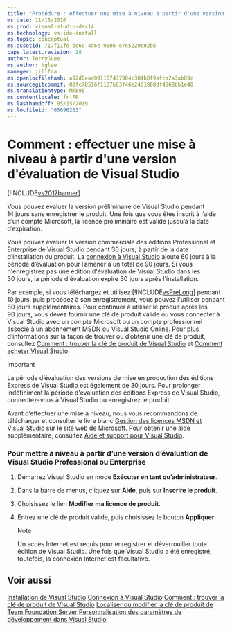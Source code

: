 ```yaml
---
title: "Procédure : effectuer une mise à niveau à partir d'une version d'évaluation | Microsoft Docs"
ms.date: 11/15/2016
ms.prod: visual-studio-dev14
ms.technology: vs-ide-install
ms.topic: conceptual
ms.assetid: 717f11fe-be6c-4d6e-9006-e7e5220c02bb
caps.latest.revision: 28
author: TerryGLee
ms.author: tglee
manager: jillfra
ms.openlocfilehash: a92d0ead091167437904c384b8f9afca2a3ab89c
ms.sourcegitcommit: 08fc78516f1107b83f46e2401888df4868bb1e40
ms.translationtype: MTE95
ms.contentlocale: fr-FR
ms.lasthandoff: 05/15/2019
ms.locfileid: "65696203"
---
```

# <a name="how-to-upgrade-from-a-trial-edition-of-visual-studio"></a>Comment : effectuer une mise à niveau à partir d'une version d'évaluation de Visual Studio
[!INCLUDE[vs2017banner](../includes/vs2017banner.md)]

Vous pouvez évaluer la version préliminaire de Visual Studio pendant 14 jours sans enregistrer le produit. Une fois que vous êtes inscrit à l’aide d’un compte Microsoft, la licence préliminaire est valide jusqu’à la date d’expiration.

 Vous pouvez évaluer la version commerciale des éditions Professional et Enterprise de Visual Studio pendant 30 jours, à partir de la date d’installation du produit. La [connexion à Visual Studio](../ide/signing-in-to-visual-studio.md) ajoute 60 jours à la période d’évaluation pour l’amener à un total de 90 jours. Si vous n'enregistrez pas une édition d'évaluation de Visual Studio dans les 30 jours, la période d'évaluation expire 30 jours après l'installation.

 Par exemple, si vous téléchargez et utilisez [!INCLUDE[vsPreLong](../includes/vsprelong-md.md)] pendant 10 jours, puis procédez à son enregistrement, vous pouvez l'utiliser pendant 80 jours supplémentaires. Pour continuer à utiliser le produit après les 90 jours, vous devez fournir une clé de produit valide ou vous connecter à Visual Studio avec un compte Microsoft ou un compte professionnel associé à un abonnement MSDN ou Visual Studio Online. Pour plus d’informations sur la façon de trouver ou d’obtenir une clé de produit, consultez [Comment : trouver la clé de produit de Visual Studio](../install/how-to-locate-the-visual-studio-product-key.md) et [Comment acheter Visual Studio](http://www.visualstudio.com/products/how-to-buy-vs).

> [!IMPORTANT]
> La période d’évaluation des versions de mise en production des éditions Express de Visual Studio est également de 30 jours. Pour prolonger indéfiniment la période d'évaluation des éditions Express de Visual Studio, connectez-vous à Visual Studio ou enregistrez le produit.

 Avant d’effectuer une mise à niveau, nous vous recommandons de télécharger et consulter le livre blanc [Gestion des licences MSDN et Visual Studio](http://www.microsoft.com/download/details.aspx?id=13350) sur le site web de Microsoft. Pour obtenir une aide supplémentaire, consultez [Aide et support pour Visual Studio](http://support.microsoft.com/ph/1117/en-us).

### <a name="to-upgrade-from-a-trial-edition-of-visual-studio-professional-or-enterprise"></a>Pour mettre à niveau à partir d’une version d’évaluation de Visual Studio Professional ou Enterprise

1. Démarrez Visual Studio en mode **Exécuter en tant qu’administrateur**.

2. Dans la barre de menus, cliquez sur **Aide**, puis sur **Inscrire le produit**.

3. Choisissez le lien **Modifier ma licence de produit**.

4. Entrez une clé de produit valide, puis choisissez le bouton **Appliquer**.

    > [!NOTE]
    > Un accès Internet est requis pour enregistrer et déverrouiller toute édition de Visual Studio. Une fois que Visual Studio a été enregistré, toutefois, la connexion Internet est facultative.

## <a name="see-also"></a>Voir aussi
 [Installation de Visual Studio](../install/install-visual-studio-2015.md) [Connexion à Visual Studio](../ide/signing-in-to-visual-studio.md) [Comment : trouver la clé de produit de Visual Studio](../install/how-to-locate-the-visual-studio-product-key.md) [Localiser ou modifier la clé de produit de Team Foundation Server](https://msdn.microsoft.com/library/64f29927-b520-4c9f-b633-bcb527e562cd) [Personnalisation des paramètres de développement dans Visual Studio](https://msdn.microsoft.com/22c4debb-4e31-47a8-8f19-16f328d7dcd3)